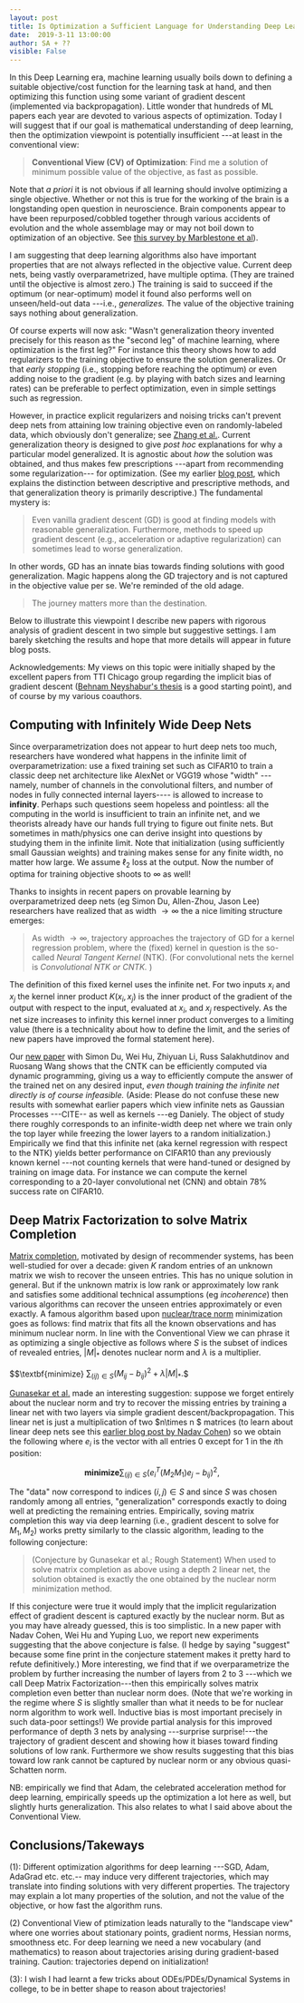 ```yaml
---
layout: post
title: Is Optimization a Sufficient Language for Understanding Deep Learning?
date:  2019-3-11 13:00:00
author: SA + ?? 
visible: False
---
```


In this Deep Learning era, machine learning usually boils down to defining a suitable objective/cost function for the learning task at hand, and then optimizing this function using some variant of gradient descent (implemented via backpropagation).  Little wonder that hundreds of ML papers each year are devoted to various aspects of optimization. Today I will suggest that if our goal is mathematical understanding of deep learning, then  the optimization viewpoint is potentially insufficient ---at least in the conventional view:

> **Conventional View (CV) of Optimization**: Find me a solution of minimum possible value of the objective, as fast as possible. 

Note that *a priori* it is not obvious if all learning should involve optimizing a single objective. Whether or not this is true for the working of the brain is a longstanding open question in neuroscience. Brain components appear to have been repurposed/cobbled together through various accidents of evolution and the whole assemblage may or may not boil down to optimization of an objective. See [this survey by Marblestone et al](https://arxiv.org/pdf/1606.03813.pdf)). 

I am suggesting that deep learning algorithms also have important properties that are not always reflected in the objective value. Current deep nets, being vastly overparametrized, have multiple optima. (They are trained until the objective is almost zero.)  The training is said to succeed if the optimum (or near-optimum) model it found also performs well on unseen/held-out data ---i.e., *generalizes.* The value of the objective training says nothing about generalization. 

Of course experts will now ask: "Wasn't generalization theory invented precisely for this reason as the "second leg" of machine learning,  where optimization is the first leg?" For instance this theory shows how to add regularizers to the training objective to ensure the solution generalizes. Or that *early stopping* (i.e., stopping before reaching the optimum) or even adding noise to the gradient (e.g. by playing with batch sizes and learning rates) can be preferable to perfect optimization, even in simple settings such as regression. 

However, in practice explicit regularizers  and noising tricks can't prevent deep nets from attaining low training objective even on randomly-labeled data, which obviously don't generalize; see [Zhang et al.](https://arxiv.org/abs/1611.03530). Current generalization theory is designed to give *post hoc* explanations for why a particular model generalized. It is agnostic about *how* the solution was obtained, and thus makes few prescriptions ---apart from recommending some regularization--- for optimization.   (See my earlier [blog post](http://www.offconvex.org/2017/12/08/generalization1/), which explains the distinction between descriptive and prescriptive methods, and  that generalization theory is primarily descriptive.) The fundamental mystery is:

> Even vanilla gradient descent (GD) is good at finding models with reasonable generalization. Furthermore, methods to speed up gradient descent (e.g., acceleration or adaptive regularization) can sometimes lead to worse generalization. 

In other words, GD has an innate bias towards finding solutions with good generalization. Magic happens along the GD trajectory and is not captured in the objective value per se. We're reminded of the old adage. 

> The journey matters more than the destination. 

Below to illustrate this viewpoint I describe new papers with rigorous analysis of gradient descent in two simple but suggestive settings. I am barely sketching the results and hope that more details will appear in future blog posts.

Acknowledgements: My views on this topic were initially shaped by the excellent papers from TTI Chicago group regarding the implicit bias of gradient descent ([Behnam Neyshabur's thesis](https://arxiv.org/pdf/1709.01953.pdf) is a good starting point), and of course by my various coauthors. 

## Computing with Infinitely Wide Deep Nets 

Since overparametrization does not appear to hurt deep nets too much, researchers have wondered what happens in the infinite limit of overparametrization: use a fixed training set such as CIFAR10 to train a classic deep net architecture like AlexNet or VGG19 whose "width" ---namely, number of channels in the convolutional filters, and number of nodes in fully connected internal layers---- is allowed to increase to **infinity**. Perhaps such questions seem hopeless and pointless: all the computing in the world is insufficient to train an infinite net, and we theorists already have our hands full trying to figure out finite nets.  But sometimes in math/physics one can derive insight into questions by studying them in the infinite limit. Note that initialization (using sufficiently small Gaussian weights) and training makes sense for any finite width, no matter how large. We assume $\ell_2$ loss at the output. Now the number of optima for training objective shoots to $\infty$ as well! 

 Thanks to insights in recent papers on provable learning by overparametrized deep nets (eg Simon Du, Allen-Zhou, Jason Lee) researchers have realized that as width $\rightarrow \infty$ the a nice limiting structure emerges:
 
 > As width $\rightarrow \infty$, trajectory approaches the trajectory of GD for a kernel regression problem, where the (fixed) kernel in question is the so-called  *Neural Tangent Kernel* (NTK). (For convolutional nets the kernel is *Convolutional NTK or CNTK.* )
 
  The definition of this fixed kernel uses the infinite net. For  two inputs $x_i$ and $x_j$ the kernel inner product  $K(x_i, x_j)$  is the inner product of the gradient of the output with respect to the input, evaluated at $x_i$, and $x_j$ respectively. As the net size increases to infinity this kernel inner product converges to a limiting value (there is a technicality about how to define the limit, and the series of new papers have improved the formal statement here). 
  
  Our [new paper](https://arxiv.org/abs/1904.11955) with Simon Du, Wei Hu, Zhiyuan Li, Russ Salakhutdinov and Ruosang Wang shows that the CNTK can be efficiently computed via dynamic programming, giving us a way to efficiently compute the answer of the trained net on any desired input,  *even though training the infinite net directly is of course infeasible.* (Aside: Please do not confuse these new results with somewhat earlier papers which view infinite nets as Gaussian Processes  ---CITE-- as well as kernels  ---eg Daniely. The object of study there roughly corresponds to an infinite-width deep net where we train only the top layer while freezing the lower layers to a random initialization.) Empirically we find that this infinite net (aka kernel regression with respect to the NTK) yields better performance on CIFAR10 than any previously known kernel ---not counting kernels that were  hand-tuned or designed by training on image data. For instance we can compute the kernel corresponding to a 20-layer convolutional net (CNN) and obtain 78% success rate on CIFAR10. 
  
  
## Deep Matrix Factorization to solve Matrix Completion

 [Matrix completion](https://en.wikipedia.org/wiki/Matrix_completion), motivated by design of recommender systems, has been well-studied for over a decade: given $K$ random entries of an unknown matrix we wish to recover the unseen entries. This has no unique solution in general. But if the unknown matrix is low rank or approximately low rank and satisfies some additional technical assumptions (eg *incoherence*) then various algorithms can recover the unseen entries approximately or even exactly. A famous algorithm based upon [nuclear/trace norm](https://en.wikipedia.org/wiki/Matrix_norm#Schatten_norms)  minimization goes as follows: find matrix that fits all the known observations and has minimum nuclear norm. In line with the Conventional View we can phrase it as optimizing a single objective as follows where $S$ is the subset of indices of revealed entries, $|M|_{*}$ denotes nuclear norm and $\lambda$ is a multiplier.
  
$$\textbf{minimize} $\sum_{(ij) \in S} (M_{ij} - b_{ij})^2 + \lambda |M|_{*}.$$ 

[Gunasekar et al.](http://papers.nips.cc/paper/7195-implicit-regularization-in-matrix-factorization) made an interesting suggestion: suppose we forget entirely about the nuclear norm and try to recover the missing entries by  training a linear net with two layers via simple gradient descent/backpropagation. This linear net is just a multiplication of two $n\times n $ matrices (to learn about linear deep nets see this [earlier blog post by Nadav Cohen](http://www.offconvex.org/2018/03/02/acceleration-overparameterization/)) so we obtain the following  where $e_i$ is the vector with all entries $0$ except for $1$ in the $i$th position:

$$ \textbf{minimize} \sum_{(ij) \in S} (e_i^T(M_2M_1)e_j - b_{ij})^2, $$

The "data" now correspond to indices $(i, j) \in S$  and since $S$ was chosen randomly among all entries,  "generalization" corresponds exactly to doing well at predicting the remaining entries. Empirically, soving matrix completion this way via deep learning  (i.e., gradient descent to solve for $M_1, M_2$) works pretty similarly  to the classic algorithm, leading to the following conjecture: 

> (Conjecture by Gunasekar et al.; Rough Statement) When used to solve matrix completion as above using a depth $2$ linear net, the solution obtained is exactly the  one obtained by the nuclear norm minimization method. 

If this conjecture were true it would imply that the implicit regularization effect of gradient descent is captured exactly by the nuclear norm. But as you may have already guessed, this is too simplistic. In a new paper with Nadav Cohen, Wei Hu and Yuping Luo, we report new experiments suggesting that the above conjecture is false. (I hedge by saying "suggest" because some fine print in the conjecture statement makes it pretty hard to refute definitively.) More interesting, we find that if we overparametrize the problem by further increasing the number of layers from $2$ to $3$ ---which we call Deep Matrix Factorization---then this empirically solves matrix completion even better than nuclear norm does. (Note that we're working in the regime where $S$ is slightly smaller than what it needs to be for nuclear norm algorithm to work well. Inductive bias is most important precisely in such data-poor settings!) We provide partial analysis for this improved performance of depth $3$ nets by analysing ---surprise surprise!---the trajectory of gradient descent and showing how it biases toward finding solutions of low rank. Furthermore we show results suggesting that this bias toward low rank  cannot be captured by nuclear norm or any obvious quasi-Schatten norm.

NB: empirically we find that Adam, the celebrated  acceleration method for deep learning, empirically speeds up the optimization a lot here as well, but slightly hurts generalization. This also relates to what I said above about the Conventional View. 

## Conclusions/Takeways


(1): Different optimization algorithms for deep learning ---SGD, Adam, AdaGrad etc. etc.-- may induce very different trajectories, which may translate into finding solutions with very different properties. The trajectory  may explain a lot many properties of the solution, and not the value of the objective, or how fast the algorithm runs. 

(2) Conventional View of ptimization leads naturally to the "landscape view" where one worries about stationary points, gradient norms, Hessian norms, smoothness etc. For deep learning we need a new vocabulary (and mathematics) to reason about trajectories arising during gradient-based training. Caution: trajectories depend on initialization! 

(3): I wish I had learnt a few tricks about ODEs/PDEs/Dynamical Systems in college, to be in better shape to reason about trajectories!











 

